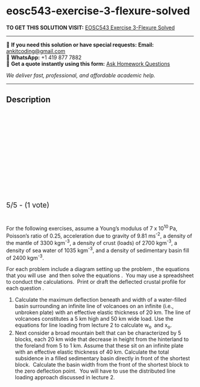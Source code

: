 # eosc543-exercise-3-flexure-solved
**TO GET THIS SOLUTION VISIT:** [EOSC543 Exercise 3-Flexure Solved](https://www.ankitcodinghub.com/product/eosc543-exercise-3-flexure-solved/)


---

📩 **If you need this solution or have special requests:** **Email:** ankitcoding@gmail.com  
📱 **WhatsApp:** +1 419 877 7882  
📄 **Get a quote instantly using this form:** [Ask Homework Questions](https://www.ankitcodinghub.com/services/ask-homework-questions/)

*We deliver fast, professional, and affordable academic help.*

---

<h2>Description</h2>



<div class="kk-star-ratings kksr-auto kksr-align-center kksr-valign-top" data-payload="{&quot;align&quot;:&quot;center&quot;,&quot;id&quot;:&quot;92497&quot;,&quot;slug&quot;:&quot;default&quot;,&quot;valign&quot;:&quot;top&quot;,&quot;ignore&quot;:&quot;&quot;,&quot;reference&quot;:&quot;auto&quot;,&quot;class&quot;:&quot;&quot;,&quot;count&quot;:&quot;1&quot;,&quot;legendonly&quot;:&quot;&quot;,&quot;readonly&quot;:&quot;&quot;,&quot;score&quot;:&quot;5&quot;,&quot;starsonly&quot;:&quot;&quot;,&quot;best&quot;:&quot;5&quot;,&quot;gap&quot;:&quot;4&quot;,&quot;greet&quot;:&quot;Rate this product&quot;,&quot;legend&quot;:&quot;5\/5 - (1 vote)&quot;,&quot;size&quot;:&quot;24&quot;,&quot;title&quot;:&quot;EOSC543 Exercise 3-Flexure Solved&quot;,&quot;width&quot;:&quot;138&quot;,&quot;_legend&quot;:&quot;{score}\/{best} - ({count} {votes})&quot;,&quot;font_factor&quot;:&quot;1.25&quot;}">

<div class="kksr-stars">

<div class="kksr-stars-inactive">
            <div class="kksr-star" data-star="1" style="padding-right: 4px">


<div class="kksr-icon" style="width: 24px; height: 24px;"></div>
        </div>
            <div class="kksr-star" data-star="2" style="padding-right: 4px">


<div class="kksr-icon" style="width: 24px; height: 24px;"></div>
        </div>
            <div class="kksr-star" data-star="3" style="padding-right: 4px">


<div class="kksr-icon" style="width: 24px; height: 24px;"></div>
        </div>
            <div class="kksr-star" data-star="4" style="padding-right: 4px">


<div class="kksr-icon" style="width: 24px; height: 24px;"></div>
        </div>
            <div class="kksr-star" data-star="5" style="padding-right: 4px">


<div class="kksr-icon" style="width: 24px; height: 24px;"></div>
        </div>
    </div>

<div class="kksr-stars-active" style="width: 138px;">
            <div class="kksr-star" style="padding-right: 4px">


<div class="kksr-icon" style="width: 24px; height: 24px;"></div>
        </div>
            <div class="kksr-star" style="padding-right: 4px">


<div class="kksr-icon" style="width: 24px; height: 24px;"></div>
        </div>
            <div class="kksr-star" style="padding-right: 4px">


<div class="kksr-icon" style="width: 24px; height: 24px;"></div>
        </div>
            <div class="kksr-star" style="padding-right: 4px">


<div class="kksr-icon" style="width: 24px; height: 24px;"></div>
        </div>
            <div class="kksr-star" style="padding-right: 4px">


<div class="kksr-icon" style="width: 24px; height: 24px;"></div>
        </div>
    </div>
</div>


<div class="kksr-legend" style="font-size: 19.2px;">
            5/5 - (1 vote)    </div>
    </div>
<h1></h1>
For the following exercises, assume a Young’s modulus of 7 x 10<sup>10 </sup>Pa, Poisson’s ratio of 0.25, acceleration due to gravity of 9.81 ms<sup>-2</sup>, a density of the mantle of 3300 kgm<sup>-3</sup>, a density of crust (loads) of 2700 kgm<sup>-3</sup>, a density of sea water of 1035 kgm<sup>-3</sup>, and a density of sedimentary basin fill of 2400 kgm<sup>-3</sup>.

For each problem include a diagram setting up the problem , the equations that you will use &nbsp;and then solve the equations .&nbsp; You may use a spreadsheet to conduct the calculations.&nbsp; Print or draft the deflected crustal profile for each question .

<ol>
<li>Calculate the maximum deflection beneath and width of a water-filled basin surrounding an infinite line of volcanoes on an infinite (i.e., unbroken plate) with an effective elastic thickness of 20 km. The line of volcanoes constitutes a 5 km high and 50 km wide load. Use the equations for line loading from lecture 2 to calculate w<sub>o </sub>&nbsp;and x<sub>o</sub>.</li>
<li>Next consider a broad mountain belt that can be characterized by 5 blocks, each 20 km wide that decrease in height from the hinterland to the foreland from 5 to 1 km. Assume that these sit on an infinite plate with an effective elastic thickness of 40 km. Calculate the total subsidence in a filled sedimentary basin directly in front of the shortest block.&nbsp; Calculate the basin width from the front of the shortest block to the zero deflection point. &nbsp;You will have to use the distributed line loading approach discussed in lecture 2.</li>
</ol>
